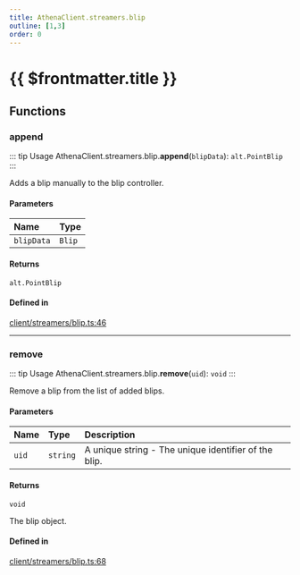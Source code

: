 ```yaml
---
title: AthenaClient.streamers.blip
outline: [1,3]
order: 0
---
```


# {{ $frontmatter.title }}


## Functions

### append

::: tip Usage
AthenaClient.streamers.blip.**append**(`blipData`): `alt.PointBlip`
:::

Adds a blip manually to the blip controller.

#### Parameters

| Name | Type |
| :------ | :------ |
| `blipData` | `Blip` |

#### Returns

`alt.PointBlip`

#### Defined in

[client/streamers/blip.ts:46](https://github.com/Stuyk/altv-athena/blob/7cb341a/src/core/client/streamers/blip.ts#L46)

___

### remove

::: tip Usage
AthenaClient.streamers.blip.**remove**(`uid`): `void`
:::

Remove a blip from the list of added blips.

#### Parameters

| Name | Type | Description |
| :------ | :------ | :------ |
| `uid` | `string` | A unique string - The unique identifier of the blip. |

#### Returns

`void`

The blip object.

#### Defined in

[client/streamers/blip.ts:68](https://github.com/Stuyk/altv-athena/blob/7cb341a/src/core/client/streamers/blip.ts#L68)
